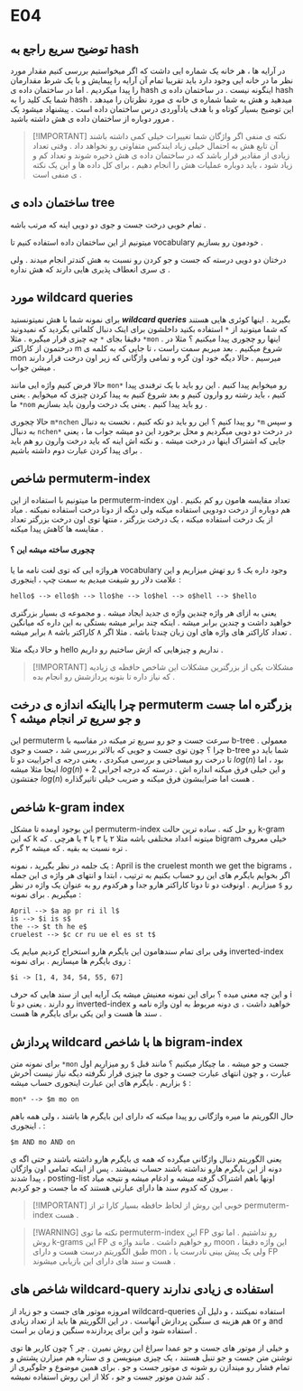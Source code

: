 # E04

## توضیح سریع راجع به hash

در آرایه ها ، هر خانه یک شماره ایی داشت که اگر میخواستیم بررسی کنیم مقدار مورد نظر ما در خانه ایی وجود دارد باید تقریبا تمام آن آرایه را پیمایش و با یک شرط مقدارمان را پیدا میکردیم . اما در ساختمان داده ی hash اینگونه نیست . در ساختمان داده ی hash شما یک کلید را به hash میدهید و هش به شما شماره ی خانه ی مورد نظرتان را میدهد . این توضیح بسیار کوتاه و با هدف یادآوردی درس ساختمان داده است . پیشنهاد میشود یک مرور دوباره از ساختمان داده ی هش داشته باشید .

> [!IMPORTANT] نکته ی منفی
> اگر واژگان شما تغییرات خیلی کمی داشته باشند آن تابع هش به احتمال خیلی زیاد ایندکس متفاوتی رو نخواهد داد .
> وقتی تعداد زیادی از مقادیر قرار باشد که در ساختمان داده ی هش ذخیره شوند و تعداد کم و زیاد شود ، باید دوباره عملیات هش را انجام دهیم ، برای کل داده ها و این یک نکته ی منفی است .


## ساختمان داده ی tree

تمام خوبی درخت جست و جوی دو دویی اینه که مرتب باشه .

میتونیم از این ساختمان داده استفاده کنیم تا vocabulary خودمون رو بسازیم .

درختان دو دویی درسته که جست و جو کردن رو نسبت به هش کندتر انجام میدند . ولی ی سری انعطاف پذیری هایی دارند که هش نداره .

## مورد wildcard queries

برای نمونه شما با هش نمیتونستید ***wildcard queries*** بگیرید . اینها کوئری هایی هستند که شما میتونید از `*` استفاده بکنید داخلشون برای اینک دنبال کلماتی بگردید که نمیدونید دقیقا بجای `*` چه چیزی قرار میگیره . مثلا `*mon` . اینها رو چجوری پیدا میکنیم ؟
مثلا در درختمون از کاراکتر m شروع میکنیم . بعد میریم سمت راست ، تا جایی که به کلمه ی mon میرسیم . حالا دیگه خود اون گره و تمامی واژگانی که زیر اون درخت قرار دارند میشن جواب .

حالا فرض کنیم واژه ایی مانند `mon*` رو میخوایم پیدا کنیم . این رو باید با یک ترفندی پیدا کنیم ، باید رشته رو وارون کنیم و بعد شروع کنیم به پیدا کردن چیزی که میخوایم . یعنی ما `*nom` رو باید پیدا کنیم . یعنی یک درخت وارون باید بسازیم .


حالا چجوری `m*nchen` رو پیدا کنیم ؟ این رو باید دو تکه کنیم ، نخست به دنبال `*m` و سپس به دنبال `nchen*` در درخت دو دویی میگردیم و محل برخورد این دو میشه جواب ما ، یعنی جایی که اشتراک اینها در درخت میشه . و نکته اش اینه که باید درخت وارون رو هم باید برای پیدا کردن عبارت دوم داشته باشیم .

## شاخص permuterm-index

ما میتونیم با استفاده از این permuterm-index تعداد مقایسه هامون رو کم بکنیم . اون هم دوباره از درخت دودویی استفاده میکنه ولی دیگه از دوتا درخت استفاده نمیکنه . میاد از یک درخت استفاده میکنه ، یک درخت بزرگتر ، منتها توی اون درخت بزرگتر تعداد مقایسه ها کاهش پیدا میکنه .

#### چجوری ساخته میشه این ؟

هرواژه ایی که توی لغت نامه ما یا vocabulary وجود داره یک `$` رو تهش میزاریم و این علامت دلار رو شیفت میدیم به سمت چپ ، اینجوری :

```
hello$ --> ello$h --> llo$he --> lo$hel --> o$hell --> $hello
```

یعنی به ازای هر واژه چندین واژه ی جدید ایجاد میشه . و مجموعه ی بسیار بزرگتری خواهید داشت و چندین برابر میشه .
اینکه چند برابر میشه بستگی به این داره که میانگین تعداد کاراکتر های واژه های اون زبان چندتا باشه . مثلا اگر ۸ کاراکتر باشه ۸ برابر میشه .

و حالا دیگه مثلا hello نداریم و چیزهایی که ازش ساختیم رو داریم .

> [!IMPORTANT] مشکلات
> یکی از بزرگترین مشکلات این شاخص حافظه ی زیادیه که نیاز داره تا بتونه پردازشش رو انجام بده .


## چرا بااینکه اندازه ی درخت permuterm بزرگتره اما جست و جو سریع تر انجام میشه ؟

این permuterm سرعت جست و جو رو سریع تر میکنه در مقاسیه با b-tree معمولی . چرا ؟ چون توی جست و جویی که بالاتر بررسی شد ، جست و جوی b-tree شما باید دو تا درخت رو میساختی و بررسی میکردی ، یعنی درجه ی اجراییت دو تا $log(n)$ بود ، اما اینجا مثلا میشه $log(n) + 2$  و این خیلی فرق میکنه اندازه اش .
درسته که درجه اجرایی جفتشون $log(n)$ هست اما ضرایبشون فرق میکنه و ضریب خیلی تاثیرگذاره .

## شاخص k-gram index

این بوجود اومده تا مشکل permuterm-index رو حل کنه . ساده ترین حالت k-gram که این k میتونه اعداد مختلفی باشه مثلا ۲ یا ۳ یا ۴ یا هرچی . که bigram خیلی معروف تره نسبت به بقیه . که میشه ۲ گرم .

یک جلمه در نظر بگیرید ، نمونه : April is the cruelest month we get the bigrams ، اگر بخوایم بایگرم های این رو حساب بکنیم به ترتیب ، ابتدا و انتهای هر واژه ی این جمله رو `$` میزاریم . اونوقت دو تا دوتا کاراکتر هارو جدا و هرکدوم رو به عنوان یک واژه در نظر میگیریم . برای نمونه :

```
April --> $a ap pr ri il l$
is --> $i is s$
the --> $t th he e$
cruelest --> $c cr ru ue el es st t$
```

وقی برای تمام سندهامون این بایگرم هارو استخراج کردیم میایم یک inverted-index روی بایگرم ها میسازیم . برای نمونه :

```
$i -> [1, 4, 34, 54, 55, 67]
```

و این چه معنی میده ؟ برای این نمونه معنیش میشه یک آرایه ایی از سند هایی که حرف i رو دارند . یعنی دو تا inverted-index خواهید داشت ، ی دونه مربوط به اون واژه نامه و سند ها هست و این یکی برای بایگرم ها هست .

## پردازش wildcard ها با شاخص bigram-index

برای نمونه متن `*mon` جست و جو میشه . ما چیکار میکنیم ؟ مانند قبل `$` رو میزاریم اول عبارت ، و چون انتهای عبارت جست و جوی ما چیزی قرار نگرفته دیگه نیاز نیست آخرش `$` بزاریم . بایگرم های این عبارت اینجوری حساب میشه :

```
mon* --> $m mo on
```

حال الگوریتم ما میره واژگانی رو پیدا میکنه که دارای این بایگرم ها باشند ، ولی همه باهم . اینجوری : 

```
$m AND mo AND on
```

یعنی الگوریتم دنبال واژگانی میگرده که همه ی بایگرم هارو داشته باشند و حتی اگه ی دونه از این بایگرم هارو نداشته باشند حساب نمیشند .
پس از اینکه تمامی اون واژگان پیدا شدند ، posting-list اونها باهم اشتراک گرفته میشه و ادغام میشه و نتیجه میاد بیرون که کدوم سند ها دارای عبارتی هستند که ما جست و جو کردیم .

> [!IMPORTANT] خوبی این روش
> از لحاظ حافظه بسیار کارا تر از permuterm-index هست .

> [!WARNING] نکته
> ما توی permuterm-index این FP رو نداشتیم . اما توی روش k-grams این FP رو خواهیم داشت .
> مانند واژه ی moon ، این واژه دقیقا طبق الگوریتم درست هست و دارای mon ، ولی یک پیش بینی نادرست یا FP هست و سند های دارای این بازیابی میشوند .

## شاخص های wildcard-query استفاده ی زیادی ندارند

امروزه موتور های جست و جو زیاد از wildcard-queries استفاده نمیکنند ، و دلیل آن هم هزینه ی سنگین پردازش آنهاست . در این الگوریتم ها باید از تعداد زیادی or و and استفاده شود و این برای پردازنده سنگین و زمان بر است .

و خیلی از موتور های جست و جو عمدا سراغ این روش نمیرن . چر ؟ چون کاربر ها توی نوشتن متن جست و جو تنبل هستند ، یک چیزی مینویسن و ی ستاره هم میزارن پشتش و تمام فشار رو میندازن رو شونه ی موتور جست و جو .
برای همین موضوع و جلوگیری از کند شدن موتور جست و جو ، کلا از این روش استفاده نمیشه .